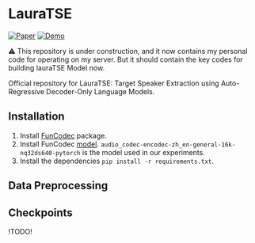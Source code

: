 # LauraTSE

[![Paper](https://img.shields.io/badge/Paper-red?&logo=arxiv)](https://arxiv.org/abs/2504.07402) 
[![Demo](https://img.shields.io/badge/Demo-green?&logo=youtube)](https://beilong-tang.github.io/lauraTSE.demo//)

:warning: This repository is under construction, and it now contains my personal code for operating on my server. But it should contain the key codes for building lauraTSE Model now.


Official repository for LauraTSE: Target Speaker Extraction using Auto-Regressive Decoder-Only Language Models. 

## Installation

1. Install [FunCodec](https://github.com/modelscope/FunCodec) package.
2. Install FunCodec [model](https://github.com/modelscope/FunCodec?tab=readme-ov-file#available-models). `audio_codec-encodec-zh_en-general-16k-nq32ds640-pytorch` is the model used in our experiments.
3. Install the dependencies `pip install -r requirements.txt`.

## Data Preprocessing



## Checkpoints

!TODO!

